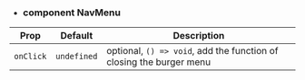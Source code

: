 - ### component NavMenu


| Prop      | Default | Description                                                          |
| --------- | ------- | ---------------------------------------------------------------------|
| `onClick` | `undefined`      | optional, `() => void`, add the function of closing the burger menu |
